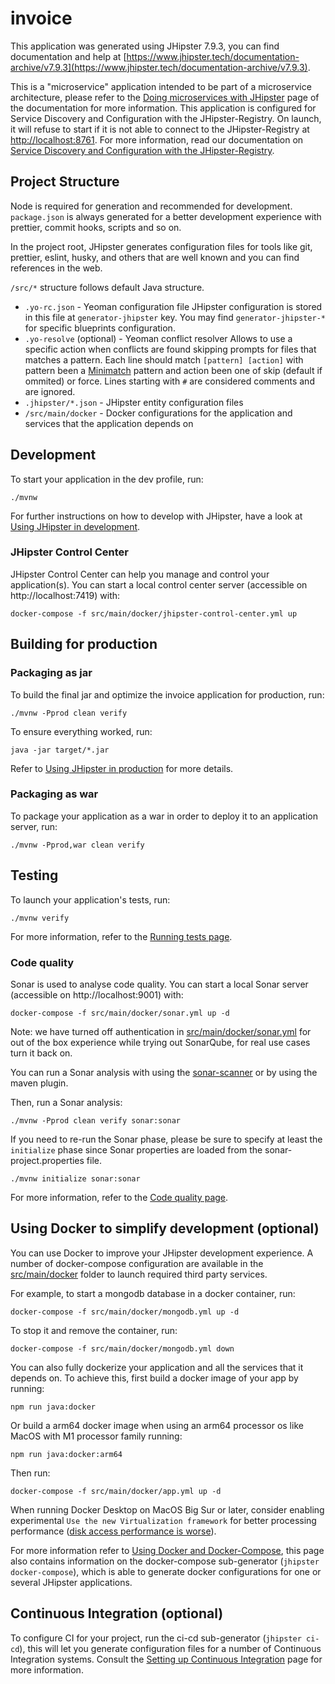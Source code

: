 # invoice

This application was generated using JHipster 7.9.3, you can find documentation and help at [https://www.jhipster.tech/documentation-archive/v7.9.3](https://www.jhipster.tech/documentation-archive/v7.9.3).

This is a "microservice" application intended to be part of a microservice architecture, please refer to the [Doing microservices with JHipster][] page of the documentation for more information.
This application is configured for Service Discovery and Configuration with the JHipster-Registry. On launch, it will refuse to start if it is not able to connect to the JHipster-Registry at [http://localhost:8761](http://localhost:8761). For more information, read our documentation on [Service Discovery and Configuration with the JHipster-Registry][].

## Project Structure

Node is required for generation and recommended for development. `package.json` is always generated for a better development experience with prettier, commit hooks, scripts and so on.

In the project root, JHipster generates configuration files for tools like git, prettier, eslint, husky, and others that are well known and you can find references in the web.

`/src/*` structure follows default Java structure.

- `.yo-rc.json` - Yeoman configuration file
  JHipster configuration is stored in this file at `generator-jhipster` key. You may find `generator-jhipster-*` for specific blueprints configuration.
- `.yo-resolve` (optional) - Yeoman conflict resolver
  Allows to use a specific action when conflicts are found skipping prompts for files that matches a pattern. Each line should match `[pattern] [action]` with pattern been a [Minimatch](https://github.com/isaacs/minimatch#minimatch) pattern and action been one of skip (default if ommited) or force. Lines starting with `#` are considered comments and are ignored.
- `.jhipster/*.json` - JHipster entity configuration files
- `/src/main/docker` - Docker configurations for the application and services that the application depends on

## Development

To start your application in the dev profile, run:

```
./mvnw
```

For further instructions on how to develop with JHipster, have a look at [Using JHipster in development][].

### JHipster Control Center

JHipster Control Center can help you manage and control your application(s). You can start a local control center server (accessible on http://localhost:7419) with:

```
docker-compose -f src/main/docker/jhipster-control-center.yml up
```

## Building for production

### Packaging as jar

To build the final jar and optimize the invoice application for production, run:

```
./mvnw -Pprod clean verify
```

To ensure everything worked, run:

```
java -jar target/*.jar
```

Refer to [Using JHipster in production][] for more details.

### Packaging as war

To package your application as a war in order to deploy it to an application server, run:

```
./mvnw -Pprod,war clean verify
```

## Testing

To launch your application's tests, run:

```
./mvnw verify
```

For more information, refer to the [Running tests page][].

### Code quality

Sonar is used to analyse code quality. You can start a local Sonar server (accessible on http://localhost:9001) with:

```
docker-compose -f src/main/docker/sonar.yml up -d
```

Note: we have turned off authentication in [src/main/docker/sonar.yml](src/main/docker/sonar.yml) for out of the box experience while trying out SonarQube, for real use cases turn it back on.

You can run a Sonar analysis with using the [sonar-scanner](https://docs.sonarqube.org/display/SCAN/Analyzing+with+SonarQube+Scanner) or by using the maven plugin.

Then, run a Sonar analysis:

```
./mvnw -Pprod clean verify sonar:sonar
```

If you need to re-run the Sonar phase, please be sure to specify at least the `initialize` phase since Sonar properties are loaded from the sonar-project.properties file.

```
./mvnw initialize sonar:sonar
```

For more information, refer to the [Code quality page][].

## Using Docker to simplify development (optional)

You can use Docker to improve your JHipster development experience. A number of docker-compose configuration are available in the [src/main/docker](src/main/docker) folder to launch required third party services.

For example, to start a mongodb database in a docker container, run:

```
docker-compose -f src/main/docker/mongodb.yml up -d
```

To stop it and remove the container, run:

```
docker-compose -f src/main/docker/mongodb.yml down
```

You can also fully dockerize your application and all the services that it depends on.
To achieve this, first build a docker image of your app by running:

```
npm run java:docker
```

Or build a arm64 docker image when using an arm64 processor os like MacOS with M1 processor family running:

```
npm run java:docker:arm64
```

Then run:

```
docker-compose -f src/main/docker/app.yml up -d
```

When running Docker Desktop on MacOS Big Sur or later, consider enabling experimental `Use the new Virtualization framework` for better processing performance ([disk access performance is worse](https://github.com/docker/roadmap/issues/7)).

For more information refer to [Using Docker and Docker-Compose][], this page also contains information on the docker-compose sub-generator (`jhipster docker-compose`), which is able to generate docker configurations for one or several JHipster applications.

## Continuous Integration (optional)

To configure CI for your project, run the ci-cd sub-generator (`jhipster ci-cd`), this will let you generate configuration files for a number of Continuous Integration systems. Consult the [Setting up Continuous Integration][] page for more information.

[jhipster homepage and latest documentation]: https://www.jhipster.tech
[jhipster 7.9.3 archive]: https://www.jhipster.tech/documentation-archive/v7.9.3
[doing microservices with jhipster]: https://www.jhipster.tech/documentation-archive/v7.9.3/microservices-architecture/
[using jhipster in development]: https://www.jhipster.tech/documentation-archive/v7.9.3/development/
[service discovery and configuration with the jhipster-registry]: https://www.jhipster.tech/documentation-archive/v7.9.3/microservices-architecture/#jhipster-registry
[using docker and docker-compose]: https://www.jhipster.tech/documentation-archive/v7.9.3/docker-compose
[using jhipster in production]: https://www.jhipster.tech/documentation-archive/v7.9.3/production/
[running tests page]: https://www.jhipster.tech/documentation-archive/v7.9.3/running-tests/
[code quality page]: https://www.jhipster.tech/documentation-archive/v7.9.3/code-quality/
[setting up continuous integration]: https://www.jhipster.tech/documentation-archive/v7.9.3/setting-up-ci/
[node.js]: https://nodejs.org/
[npm]: https://www.npmjs.com/

